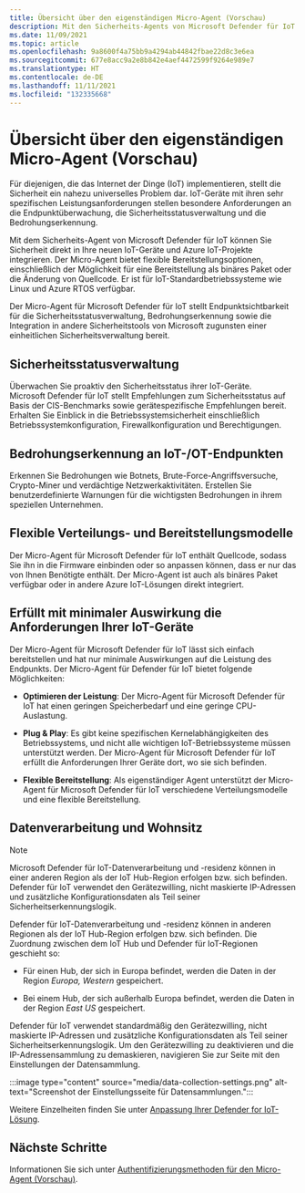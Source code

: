 ```yaml
---
title: Übersicht über den eigenständigen Micro-Agent (Vorschau)
description: Mit den Sicherheits-Agents von Microsoft Defender für IoT können Sie Sicherheit direkt in Ihre neuen IoT-Geräte und Azure IoT-Projekte integrieren.
ms.date: 11/09/2021
ms.topic: article
ms.openlocfilehash: 9a8600f4a75bb9a4294ab44842fbae22d8c3e6ea
ms.sourcegitcommit: 677e8acc9a2e8b842e4aef4472599f9264e989e7
ms.translationtype: HT
ms.contentlocale: de-DE
ms.lasthandoff: 11/11/2021
ms.locfileid: "132335668"
---
```

# <a name="standalone-micro-agent-overview-preview"></a>Übersicht über den eigenständigen Micro-Agent (Vorschau)

Für diejenigen, die das Internet der Dinge (IoT) implementieren, stellt die Sicherheit ein nahezu universelles Problem dar. IoT-Geräte mit ihren sehr spezifischen Leistungsanforderungen stellen besondere Anforderungen an die Endpunktüberwachung, die Sicherheitsstatusverwaltung und die Bedrohungserkennung.

Mit dem Sicherheits-Agent von Microsoft Defender für IoT können Sie Sicherheit direkt in Ihre neuen IoT-Geräte und Azure IoT-Projekte integrieren. Der Micro-Agent bietet flexible Bereitstellungsoptionen, einschließlich der Möglichkeit für eine Bereitstellung als binäres Paket oder die Änderung von Quellcode. Er ist für IoT-Standardbetriebssysteme wie Linux und Azure RTOS verfügbar.

Der Micro-Agent für Microsoft Defender für IoT stellt Endpunktsichtbarkeit für die Sicherheitsstatusverwaltung, Bedrohungserkennung sowie die Integration in andere Sicherheitstools von Microsoft zugunsten einer einheitlichen Sicherheitsverwaltung bereit.

## <a name="security-posture-management"></a>Sicherheitsstatusverwaltung

Überwachen Sie proaktiv den Sicherheitsstatus ihrer IoT-Geräte. Microsoft Defender für IoT stellt Empfehlungen zum Sicherheitsstatus auf Basis der CIS-Benchmarks sowie gerätespezifische Empfehlungen bereit. Erhalten Sie Einblick in die Betriebssystemsicherheit einschließlich Betriebssystemkonfiguration, Firewallkonfiguration und Berechtigungen.

## <a name="endpoint-iot-and-ot-threat-detection"></a>Bedrohungserkennung an IoT-/OT-Endpunkten

Erkennen Sie Bedrohungen wie Botnets, Brute-Force-Angriffsversuche, Crypto-Miner und verdächtige Netzwerkaktivitäten. Erstellen Sie benutzerdefinierte Warnungen für die wichtigsten Bedrohungen in ihrem speziellen Unternehmen.

## <a name="flexible-distribution-and-deployment-models"></a>Flexible Verteilungs- und Bereitstellungsmodelle

Der Micro-Agent für Microsoft Defender für IoT enthält Quellcode, sodass Sie ihn in die Firmware einbinden oder so anpassen können, dass er nur das von Ihnen Benötigte enthält. Der Micro-Agent ist auch als binäres Paket verfügbar oder in andere Azure IoT-Lösungen direkt integriert.

## <a name="meets-the-needs-of-your-iot-devices-with-minimal-impact"></a>Erfüllt mit minimaler Auswirkung die Anforderungen Ihrer IoT-Geräte

Der Micro-Agent für Microsoft Defender für IoT lässt sich einfach bereitstellen und hat nur minimale Auswirkungen auf die Leistung des Endpunkts. Der Micro-Agent für Defender für IoT bietet folgende Möglichkeiten:

- **Optimieren der Leistung**: Der Micro-Agent für Microsoft Defender für IoT hat einen geringen Speicherbedarf und eine geringe CPU-Auslastung.

- **Plug & Play**: Es gibt keine spezifischen Kernelabhängigkeiten des Betriebssystems, und nicht alle wichtigen IoT-Betriebssysteme müssen unterstützt werden. Der Micro-Agent für Microsoft Defender für IoT erfüllt die Anforderungen Ihrer Geräte dort, wo sie sich befinden.

- **Flexible Bereitstellung**: Als eigenständiger Agent unterstützt der Micro-Agent für Microsoft Defender für IoT verschiedene Verteilungsmodelle und eine flexible Bereitstellung.

## <a name="data-processing-and-residency"></a>Datenverarbeitung und Wohnsitz

> [!NOTE]
> Microsoft Defender für IoT-Datenverarbeitung und -residenz können in einer anderen Region als der IoT Hub-Region erfolgen bzw. sich befinden. Defender für IoT verwendet den Gerätezwilling, nicht maskierte IP-Adressen und zusätzliche Konfigurationsdaten als Teil seiner Sicherheitserkennungslogik.

Defender für IoT-Datenverarbeitung und -residenz können in anderen Regionen als der IoT Hub-Region erfolgen bzw. sich befinden. Die Zuordnung zwischen dem IoT Hub und Defender für IoT-Regionen geschieht so:

- Für einen Hub, der sich in Europa befindet, werden die Daten in der Region *Europa, Western* gespeichert.

- Bei einem Hub, der sich außerhalb Europa befindet, werden die Daten in der Region *East US* gespeichert.

Defender für IoT verwendet standardmäßig den Gerätezwilling, nicht maskierte IP-Adressen und zusätzliche Konfigurationsdaten als Teil seiner Sicherheitserkennungslogik. Um den Gerätezwilling zu deaktivieren und die IP-Adressensammlung zu demaskieren, navigieren Sie zur Seite mit den Einstellungen der Datensammlung.

:::image type="content" source="media/data-collection-settings.png" alt-text="Screenshot der Einstellungsseite für Datensammlungen.":::

Weitere Einzelheiten finden Sie unter [Anpassung Ihrer Defender for IoT-Lösung](concept-micro-agent-configuration.md).

## <a name="next-steps"></a>Nächste Schritte

Informationen Sie sich unter [Authentifizierungsmethoden für den Micro-Agent (Vorschau)](concept-security-agent-authentication.md).
